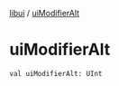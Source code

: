 [libui](README.md) / [uiModifierAlt](ui-modifier-alt.md)

# uiModifierAlt

`val uiModifierAlt: UInt`
